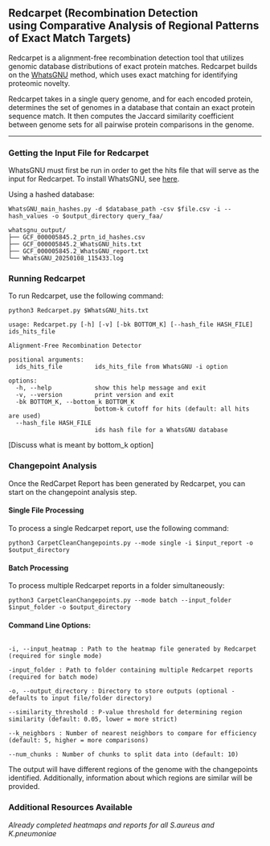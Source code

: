 ## Redcarpet (**Re**combination **D**etection using **C**omparative **A**nalysis of **R**egional **P**atterns of **E**xact Match **T**argets)

Redcarpet is a alignment-free recombination detection tool that utilizes genomic database distributions of exact protein matches. Redcarpet builds on the [WhatsGNU](https://github.com/ahmedmagds/WhatsGNU) method, which uses exact matching for identifying proteomic novelty.

Redcarpet takes in a single query genome, and for each encoded protein, determines the set of genomes in a database that contain an exact protein sequence match. It then computes the Jaccard similarity coefficient between genome sets for all pairwise protein comparisons in the genome.


---
### Getting the Input File for Redcarpet

WhatsGNU must first be run in order to get the hits file that will serve as the input for Redcarpet. To install WhatsGNU, see [here](https://github.com/ahmedmagds/WhatsGNU?tab=readme-ov-file#installation).

Using a hashed database:

```WhatsGNU_main_hashes.py -d $database_path -csv $file.csv -i --hash_values -o $output_directory query_faa/```

```
whatsgnu_output/
├── GCF_000005845.2_prtn_id_hashes.csv
├── GCF_000005845.2_WhatsGNU_hits.txt
├── GCF_000005845.2_WhatsGNU_report.txt
└── WhatsGNU_20250108_115433.log
```

### Running Redcarpet

To run Redcarpet, use the following command:

```python3 Redcarpet.py $WhatsGNU_hits.txt```

```
usage: Redcarpet.py [-h] [-v] [-bk BOTTOM_K] [--hash_file HASH_FILE] ids_hits_file

Alignment-Free Recombination Detector

positional arguments:
  ids_hits_file         ids_hits_file from WhatsGNU -i option

options:
  -h, --help            show this help message and exit
  -v, --version         print version and exit
  -bk BOTTOM_K, --bottom_k BOTTOM_K
                        bottom-k cutoff for hits (default: all hits are used)
  --hash_file HASH_FILE
                        ids hash file for a WhatsGNU database
```
[Discuss what is meant by bottom_k option]

### Changepoint Analysis

Once the RedCarpet Report has been generated by Redcarpet, you can start on the changepoint analysis step.

#### Single File Processing
To process a single Redcarpet report, use the following command:

```python3 CarpetCleanChangepoints.py --mode single -i $input_report -o $output_directory```

#### Batch Processing
To process multiple Redcarpet reports in a folder simultaneously:

```python3 CarpetCleanChangepoints.py --mode batch --input_folder $input_folder -o $output_directory```

#### Command Line Options:
```--mode : Required. Processing mode - either single for single file or batch for folder processing

-i, --input_heatmap : Path to the heatmap file generated by Redcarpet (required for single mode)

-input_folder : Path to folder containing multiple Redcarpet reports (required for batch mode)

-o, --output_directory : Directory to store outputs (optional - defaults to input file/folder directory)

--similarity_threshold : P-value threshold for determining region similarity (default: 0.05, lower = more strict)

--k_neighbors : Number of nearest neighbors to compare for efficiency (default: 5, higher = more comparisons)

--num_chunks : Number of chunks to split data into (default: 10)
```

The output will have different regions of the genome with the changepoints identified. Additionally, information about which regions are similar will be provided.

### Additional Resources Available

*Already completed heatmaps and reports for all S.aureus and K.pneumoniae*
